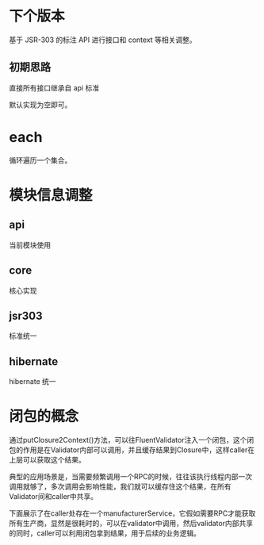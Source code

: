 # 下个版本

基于 JSR-303 的标注 API 进行接口和 context 等相关调整。

## 初期思路

直接所有接口继承自 api 标准

默认实现为空即可。

# each

循环遍历一个集合。

# 模块信息调整

## api

当前模块使用

## core

核心实现

## jsr303

标准统一

## hibernate

hibernate 统一

# 闭包的概念

通过putClosure2Context()方法，可以往FluentValidator注入一个闭包，这个闭包的作用是在Validator内部可以调用，并且缓存结果到Closure中，这样caller在上层可以获取这个结果。

典型的应用场景是，当需要频繁调用一个RPC的时候，往往该执行线程内部一次调用就够了，多次调用会影响性能，我们就可以缓存住这个结果，在所有Validator间和caller中共享。

下面展示了在caller处存在一个manufacturerService，它假如需要RPC才能获取所有生产商，显然是很耗时的，可以在validator中调用，然后validator内部共享的同时，caller可以利用闭包拿到结果，用于后续的业务逻辑。

```java
```
